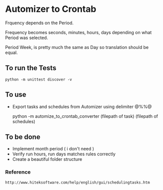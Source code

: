 # Automizer to Crontab

Frquency depends on the Period.

Frequency becomes seconds, minutes, hours, days depending on what Period was selected.

Period Week, is pretty much the same as Day so translation should be equal.

## To run the Tests
    python -m unittest discover -v

## To use
* Export tasks and schedules from Automizer using delimiter @%%@

    python -m automize_to_crontab_converter (filepath of task) (filepath of schedules)

## To be done
* Implement month period ( i don't need )
* Verify run hours, run days matches rules correctly
* Create a beautiful folder structure

### Reference
    http://www.hiteksoftware.com/help/english/gui/schedulingtasks.htm